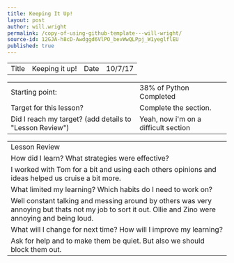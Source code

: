 ```yaml
---
title: Keeping It Up!
layout: post
author: will.wright
permalink: /copy-of-using-github-template---will-wright/
source-id: 12GJA-h8cD-Awdggd6VlPO_bevWwQLPpj_W1yeglflEU
published: true
---
```

<table>
  <tr>
    <td>Title</td>
    <td>Keeping it up!</td>
    <td>Date</td>
    <td>10/7/17</td>
  </tr>
</table>


<table>
  <tr>
    <td>Starting point:</td>
    <td>38% of Python Completed</td>
  </tr>
  <tr>
    <td>Target for this lesson?</td>
    <td>Complete the section.</td>
  </tr>
  <tr>
    <td>Did I reach my target? 
(add details to "Lesson Review")</td>
    <td>Yeah, now i'm on a difficult section</td>
  </tr>
</table>


<table>
  <tr>
    <td>Lesson Review</td>
  </tr>
  <tr>
    <td>How did I learn? What strategies were effective? </td>
  </tr>
  <tr>
    <td>I worked with Tom for a bit and using each others opinions and ideas helped us cruise a bit more.</td>
  </tr>
  <tr>
    <td>What limited my learning? Which habits do I need to work on? </td>
  </tr>
  <tr>
    <td>Well constant talking and messing around by others was very annoying but thats not my job to sort it out. Ollie and Zino were annoying and being loud.</td>
  </tr>
  <tr>
    <td>What will I change for next time? How will I improve my learning?</td>
  </tr>
  <tr>
    <td>Ask for help and to make them be quiet. But also we should block them out.</td>
  </tr>
</table>


